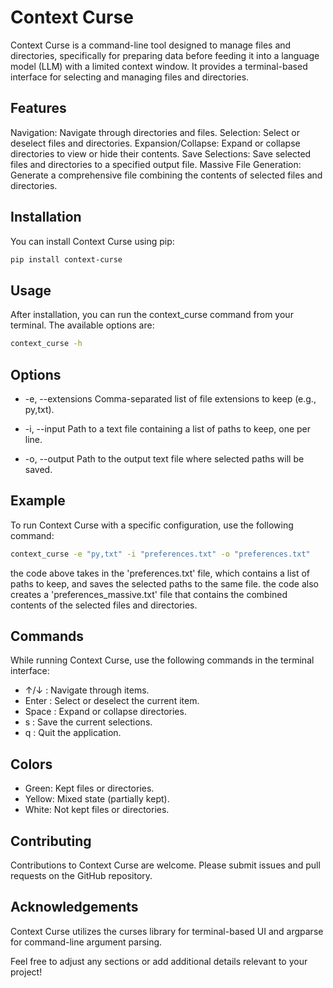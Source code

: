 # Context Curse

Context Curse is a command-line tool designed to manage files and directories, specifically for preparing data before feeding it into a language model (LLM) with a limited context window. It provides a terminal-based interface for selecting and managing files and directories.

## Features

Navigation: Navigate through directories and files.
Selection: Select or deselect files and directories.
Expansion/Collapse: Expand or collapse directories to view or hide their contents.
Save Selections: Save selected files and directories to a specified output file.
Massive File Generation: Generate a comprehensive file combining the contents of selected files and directories.

## Installation

You can install Context Curse using pip:

```bash
pip install context-curse
```

## Usage

After installation, you can run the context_curse command from your terminal. The available options are:

```bash
context_curse -h
```

## Options

* -e, --extensions
  Comma-separated list of file extensions to keep (e.g., py,txt).

* -i, --input
  Path to a text file containing a list of paths to keep, one per line.

* -o, --output
  Path to the output text file where selected paths will be saved.

## Example

To run Context Curse with a specific configuration, use the following command:

```bash
context_curse -e "py,txt" -i "preferences.txt" -o "preferences.txt"
```

the code above takes in the 'preferences.txt' file, which contains a list of paths to keep, and saves the selected paths to the same file.
the code also creates a 'preferences_massive.txt' file that contains the combined contents of the selected files and directories.

## Commands

While running Context Curse, use the following commands in the terminal interface:

* ↑/↓ : Navigate through items.
* Enter : Select or deselect the current item.
* Space : Expand or collapse directories.
* s : Save the current selections.
* q : Quit the application.

## Colors

* Green: Kept files or directories.
* Yellow: Mixed state (partially kept).
* White: Not kept files or directories.

## Contributing

Contributions to Context Curse are welcome. Please submit issues and pull requests on the GitHub repository.

## Acknowledgements

Context Curse utilizes the curses library for terminal-based UI and argparse for command-line argument parsing.

Feel free to adjust any sections or add additional details relevant to your project!
